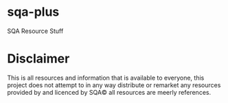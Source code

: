 # sqa-plus
SQA Resource Stuff

# Disclaimer
This is all resources and information that is available to everyone, this project does not attempt to in any way distribute or remarket any resources provided by and licenced by SQA©️ all resources are meerly references.
